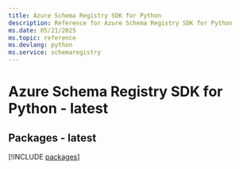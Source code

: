 ```yaml
---
title: Azure Schema Registry SDK for Python
description: Reference for Azure Schema Registry SDK for Python
ms.date: 05/21/2025
ms.topic: reference
ms.devlang: python
ms.service: schemaregistry
---
```

# Azure Schema Registry SDK for Python - latest
## Packages - latest
[!INCLUDE [packages](schema-registry-index.md)]
